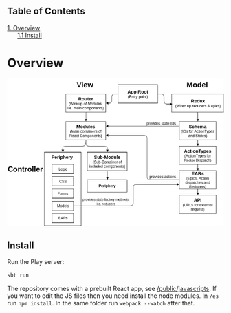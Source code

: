 ## Table of Contents
[1. Overview](#overview)<br>
&nbsp;&nbsp;&nbsp;&nbsp;&nbsp;&nbsp;[1.1 Install](#install)<br>
# Overview

![](/madog/_resources/images/overview.png?raw=true)

## Install

Run the Play server:


```TYPESCRIPT
sbt run
```


The repository comes with a prebuilt React app, see [/public/javascripts](/public/javascripts). If you want to edit the JS files then you need install the node modules. In `/es` run `npm install`. In the same folder run `webpack --watch` after that.

